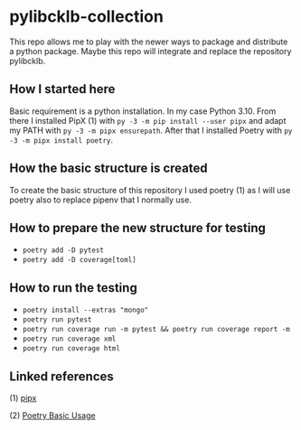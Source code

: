 # pylibcklb-collection

This repo allows me to play with the newer ways to package and distribute a python package.
Maybe this repo will integrate and replace the repository pylibcklb.

## How I started here
Basic requirement is a python installation. In my case Python 3.10. From there I installed PipX (1) 
with ``py -3 -m pip install --user pipx`` and adapt my PATH with ``py -3 -m pipx ensurepath``. After that I installed
Poetry
with ``py -3 -m pipx install poetry``.

## How the basic structure is created

To create the basic structure of this repository I used poetry (1) as I will use poetry also to replace
pipenv that I normally use.

## How to prepare the new structure for testing

- ``poetry add -D pytest``
- ``poetry add -D coverage[toml]``

## How to run the testing

- ``poetry install --extras "mongo"``
- ``poetry run pytest``
- ``poetry run coverage run -m pytest && poetry run coverage report -m``
- ``poetry run coverage xml``
- ``poetry run coverage html``

## Linked references

(1) [pipx](https://github.com/pypa/pipx)

(2) [Poetry Basic Usage](https://python-poetry.org/docs/basic-usage/)
